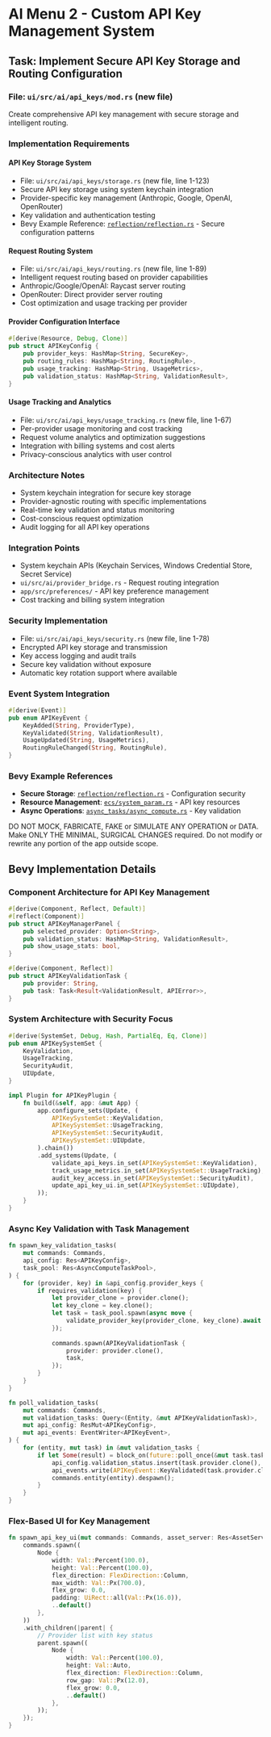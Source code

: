 # AI Menu 2 - Custom API Key Management System

## Task: Implement Secure API Key Storage and Routing Configuration

### File: `ui/src/ai/api_keys/mod.rs` (new file)

Create comprehensive API key management with secure storage and intelligent routing.

### Implementation Requirements

#### API Key Storage System
- File: `ui/src/ai/api_keys/storage.rs` (new file, line 1-123)
- Secure API key storage using system keychain integration
- Provider-specific key management (Anthropic, Google, OpenAI, OpenRouter)
- Key validation and authentication testing
- Bevy Example Reference: [`reflection/reflection.rs`](../../../docs/bevy/examples/reflection/reflection.rs) - Secure configuration patterns

#### Request Routing System
- File: `ui/src/ai/api_keys/routing.rs` (new file, line 1-89)
- Intelligent request routing based on provider capabilities
- Anthropic/Google/OpenAI: Raycast server routing
- OpenRouter: Direct provider server routing  
- Cost optimization and usage tracking per provider

#### Provider Configuration Interface
```rust
#[derive(Resource, Debug, Clone)]
pub struct APIKeyConfig {
    pub provider_keys: HashMap<String, SecureKey>,
    pub routing_rules: HashMap<String, RoutingRule>,
    pub usage_tracking: HashMap<String, UsageMetrics>,
    pub validation_status: HashMap<String, ValidationResult>,
}
```

#### Usage Tracking and Analytics
- File: `ui/src/ai/api_keys/usage_tracking.rs` (new file, line 1-67)
- Per-provider usage monitoring and cost tracking
- Request volume analytics and optimization suggestions
- Integration with billing systems and cost alerts
- Privacy-conscious analytics with user control

### Architecture Notes
- System keychain integration for secure key storage
- Provider-agnostic routing with specific implementations
- Real-time key validation and status monitoring
- Cost-conscious request optimization
- Audit logging for all API key operations

### Integration Points
- System keychain APIs (Keychain Services, Windows Credential Store, Secret Service)
- `ui/src/ai/provider_bridge.rs` - Request routing integration
- `app/src/preferences/` - API key preference management
- Cost tracking and billing system integration

### Security Implementation
- File: `ui/src/ai/api_keys/security.rs` (new file, line 1-78)
- Encrypted API key storage and transmission
- Key access logging and audit trails
- Secure key validation without exposure
- Automatic key rotation support where available

### Event System Integration
```rust
#[derive(Event)]
pub enum APIKeyEvent {
    KeyAdded(String, ProviderType),
    KeyValidated(String, ValidationResult),
    UsageUpdated(String, UsageMetrics),
    RoutingRuleChanged(String, RoutingRule),
}
```

### Bevy Example References
- **Secure Storage**: [`reflection/reflection.rs`](../../../docs/bevy/examples/reflection/reflection.rs) - Configuration security
- **Resource Management**: [`ecs/system_param.rs`](../../../docs/bevy/examples/ecs/system_param.rs) - API key resources
- **Async Operations**: [`async_tasks/async_compute.rs`](../../../docs/bevy/examples/async_tasks/async_compute.rs) - Key validation

DO NOT MOCK, FABRICATE, FAKE or SIMULATE ANY OPERATION or DATA. Make ONLY THE MINIMAL, SURGICAL CHANGES required. Do not modify or rewrite any portion of the app outside scope.

## Bevy Implementation Details

### Component Architecture for API Key Management
```rust
#[derive(Component, Reflect, Default)]
#[reflect(Component)]
pub struct APIKeyManagerPanel {
    pub selected_provider: Option<String>,
    pub validation_status: HashMap<String, ValidationResult>,
    pub show_usage_stats: bool,
}

#[derive(Component, Reflect)]
pub struct APIKeyValidationTask {
    pub provider: String,
    pub task: Task<Result<ValidationResult, APIError>>,
}
```

### System Architecture with Security Focus
```rust
#[derive(SystemSet, Debug, Hash, PartialEq, Eq, Clone)]
pub enum APIKeySystemSet {
    KeyValidation,
    UsageTracking,
    SecurityAudit,
    UIUpdate,
}

impl Plugin for APIKeyPlugin {
    fn build(&self, app: &mut App) {
        app.configure_sets(Update, (
            APIKeySystemSet::KeyValidation,
            APIKeySystemSet::UsageTracking,
            APIKeySystemSet::SecurityAudit,
            APIKeySystemSet::UIUpdate,
        ).chain())
        .add_systems(Update, (
            validate_api_keys.in_set(APIKeySystemSet::KeyValidation),
            track_usage_metrics.in_set(APIKeySystemSet::UsageTracking),
            audit_key_access.in_set(APIKeySystemSet::SecurityAudit),
            update_api_key_ui.in_set(APIKeySystemSet::UIUpdate),
        ));
    }
}
```

### Async Key Validation with Task Management
```rust
fn spawn_key_validation_tasks(
    mut commands: Commands,
    api_config: Res<APIKeyConfig>,
    task_pool: Res<AsyncComputeTaskPool>,
) {
    for (provider, key) in &api_config.provider_keys {
        if requires_validation(key) {
            let provider_clone = provider.clone();
            let key_clone = key.clone();
            let task = task_pool.spawn(async move {
                validate_provider_key(provider_clone, key_clone).await
            });
            
            commands.spawn(APIKeyValidationTask {
                provider: provider.clone(),
                task,
            });
        }
    }
}

fn poll_validation_tasks(
    mut commands: Commands,
    mut validation_tasks: Query<(Entity, &mut APIKeyValidationTask)>,
    mut api_config: ResMut<APIKeyConfig>,
    mut api_events: EventWriter<APIKeyEvent>,
) {
    for (entity, mut task) in &mut validation_tasks {
        if let Some(result) = block_on(future::poll_once(&mut task.task)) {
            api_config.validation_status.insert(task.provider.clone(), result.clone());
            api_events.write(APIKeyEvent::KeyValidated(task.provider.clone(), result));
            commands.entity(entity).despawn();
        }
    }
}
```

### Flex-Based UI for Key Management
```rust
fn spawn_api_key_ui(mut commands: Commands, asset_server: Res<AssetServer>) {
    commands.spawn((
        Node {
            width: Val::Percent(100.0),
            height: Val::Percent(100.0),
            flex_direction: FlexDirection::Column,
            max_width: Val::Px(700.0),
            flex_grow: 0.0,
            padding: UiRect::all(Val::Px(16.0)),
            ..default()
        },
    ))
    .with_children(|parent| {
        // Provider list with key status
        parent.spawn((
            Node {
                width: Val::Percent(100.0),
                height: Val::Auto,
                flex_direction: FlexDirection::Column,
                row_gap: Val::Px(12.0),
                flex_grow: 0.0,
                ..default()
            },
        ));
    });
}
```